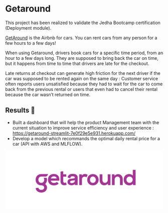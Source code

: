 # Getaround

This project has been realized to validate the Jedha Bootcamp certification (Deployment module).

[GetAround](https://www.getaround.com/?wpsrc=Google+Organic+Search) is the Airbnb for cars. You can rent cars from any person for a few hours to a few days!

When using Getaround, drivers book cars for a specific time period, from an hour to a few days long. They are supposed to bring back the car on time, but it happens from time to time that drivers are late for the checkout.

Late returns at checkout can generate high friction for the next driver if the car was supposed to be rented again on the same day : Customer service often reports users unsatisfied because they had to wait for the car to come back from the previous rental or users that even had to cancel their rental because the car wasn’t returned on time.

## Results 🎯

- Built a dashboard that will help the product Management team with the current situation to improve service efficiency and user experience : https://getaround-streamlit-7e0f29e5e931.herokuapp.com/
- Develop a model which recommands the optimal daily rental price for a car (API with AWS and MLFLOW).

![alt text](./img/getaround.png)